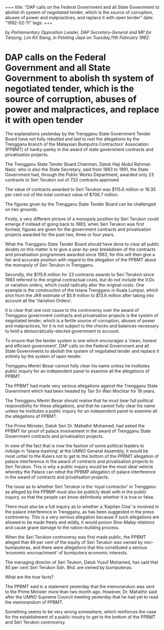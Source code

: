 +++ 
title: "DAP calls on the Federal Government and all State Government to abolish th system of negotiated tender, which is the source of corruption, abuses of power and malpractices, and replace it with open tender"
date: "1992-02-11"
tags:
+++

_by Parliamentary Opposition Leader, DAP Secretary-General and MP for Tanjung, Lim Kit Siang, in Petaling Jaya on Tuesday,11th February 1992:_

# DAP calls on the Federal Government and all State Government to abolish th system of negotiated tender, which is the source of corruption, abuses of power and malpractices, and replace it with open tender

The explanations yesterday by the Trengganu State Government Tender Board have not fully rebutted and laid to rest the allegations by the Trengganu branch of the Malaysian Bumputra Contractors’ Association (PPBMT) of hanky-panky in the award of state government contracts and privatisation projects.</u>

The Trengganu State Tender Board Chairman, Datuk Haji Abdul Rahman Nasir, who is also the State Secretary, said from 1983 to 1991, the State Government had, through the Public Works Department, awarded only 23 contracts to Seri Terukon out of 732 contracts approved.

The value of contracts awarded to Seri Terukon was $115.6 million or 16.35 per cent out of the total contract value of $706.7 million.

The figures given by the Trengganu State Tender Board can be challenged on two grounds.

Firstly, a very different picture of a monopoly position by Seri Terukon could emerge if instead of going back to 1983, when Seri Terukon was first formed, figures are given for the government contracts and privatisation projects awarded for the past two, three or four years.

What the Trengganu State Tender Board should have done to clear all public doubts on this matter is to give a year-by-year breakdown of the contracts and privatisation programmes awarded since 1983, for this will then give a fair and accurate position with regard to the allegation of the PPBMT about the monopoly of Seri Terukon in Trengganu.

Secondly, the $115.6 million for 23 contracts awards to Seri Terukon since 1983 referred to the original contractual costs, but do not include the V.Os or variation orders, which could radically alter the original costs. One example is the construction of the Istana Trengganu in Kuala Lumpur, which shot from the JKR estimate of $5.9 million to $13.6 million after taking into account all the ‘Variation Orders’.

It is clear that one root cause to the controversy over the award of Trengganu government contracts and privatisation projects is the system of negotiated tender, which is a fertile source of corruption, abuses of power and malpractices, for it is not subject to the checks and balances necessary to hold a democratically-elected government to account.

To ensure that the tender system is one which encourages a ‘clean, honest and efficient government’, DAP calls on the Federal Government and all State Governments to abolish the system of negotiated tender and replace it entirely by the system of open tender.

Trengganu Mentri Besar cannot fully clear his name unless he institutes public inquiry for an independent panel to examine all the allegations of PPBMT

The PPBMT had made very serious allegations against the Trengganu State Government which had been headed by Tan Sri Wan Mochtar for 18 years.

The Trengganu Mentri Besar should realise that he must bear full political responsibility for these allegations, and that he cannot fully clear his name unless he institutes a public inquiry for an independent panel to examine all the allegations of PPBMT.

The Prime Minister, Datuk Seri Dr. Mahathir Mohamed, had asked the PPBMT for proof of palace involvement in the award of Trengganu State Government contracts and privatisation projects.

In view of the fact that is now the fashion of some political leaders to indulge in ‘Istana-bashing’ at the UMNO General Assembly, it would be most unfair to the Rulers not to get to the bottom of the PPBMT allegation of palace interference in the award of contracts and privatisation projects to Seri Terukon. This is why a public inquiry would be the most ideal vehicle whereby the Palace can rebut the PPBMP allegation of palace interference in the award of contracts and privatisation projects.

The issue as to whether Seri Terukon is the ‘royal contractor’ in Trengganu as alleged by the PPBMP must also be publicly dealt with in the public inquiry, so that the people can know definitively whether it is true or false.

There must also be a full inquiry as to whether a ‘Kapitan Cina’ is involved in the palace interference in Trengganu, as has been suggested in the press controversy. This is a very serious allegation because if such allegations are allowed to be made freely and wildly, it would poison Sino-Malay relations and cause grave damage to the nation-building process.

When the Seri Terukon controversy was first made public, the PPBMT alleged that 49 per cent of the equity of Seri Terukon was owned by non-bumiputeras, and there were allegations that this constituted a serious ‘economic encroachment’ of bumiputera economic interests.

The managing director of Seri Teukon, Datuk Yusuf Mohamed, has said that 80 per cent Seri Terukon Sdn. Bhd. are owned by bumiputeras.

What are the true facts?

The PPBMT said in a statement yesterday that the memorandum was sent to the Prime Minister more than two month ago. However, Dr. Mahathir said after the UMNO Supreme Council meeting yesterday that he had yet to read the memorandum of PPBMT.

Something seems to be very wrong somewhere, which reinforces the case for the establishment of a public inouiry to get to the bottom of the PPBMT and Seri Terukon controversy.
 
